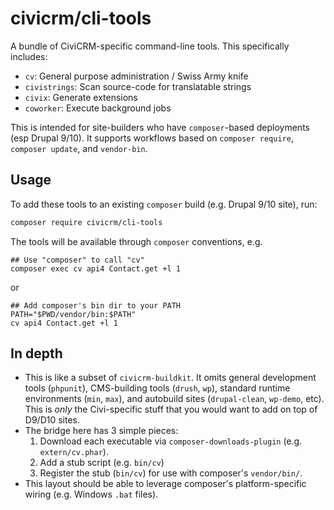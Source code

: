 # civicrm/cli-tools

A bundle of CiviCRM-specific command-line tools. This specifically includes:

* `cv`: General purpose administration / Swiss Army knife
* `civistrings`: Scan source-code for translatable strings
* `civix`: Generate extensions
* `coworker`: Execute background jobs

This is intended for site-builders who have `composer`-based deployments (esp Drupal 9/10).
It supports workflows based on `composer require`, `composer update`, and `vendor-bin`.

## Usage

To add these tools to an existing `composer` build (e.g. Drupal 9/10 site), run:

```bash
composer require civicrm/cli-tools
```

The tools will be available through `composer` conventions, e.g.

```
## Use "composer" to call "cv"
composer exec cv api4 Contact.get +l 1
```

or

```
## Add composer's bin dir to your PATH
PATH="$PWD/vendor/bin:$PATH"
cv api4 Contact.get +l 1
```

## In depth

* This is like a subset of `civicrm-buildkit`. It omits general development tools (`phpunit`), CMS-building tools (`drush`, `wp`),
  standard runtime environments (`min`, `max`), and autobuild sites (`drupal-clean`, `wp-demo`, etc). This is *only* the
  Civi-specific stuff that you would want to add on top of D9/D10 sites.
* The bridge here has 3 simple pieces:
    1. Download each executable via `composer-downloads-plugin` (e.g. `extern/cv.phar`).
    2. Add a stub script (e.g. `bin/cv`)
    3. Register the stub (`bin/cv`) for use with composer's `vendor/bin/`.
* This layout should be able to leverage composer's platform-specific wiring (e.g. Windows `.bat` files).
